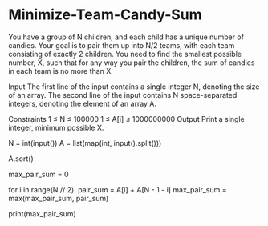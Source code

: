 # Minimize-Team-Candy-Sum

You have a group of N children, and each child has a unique number of candies. Your goal is to pair them up into N/2 teams, with each team consisting of exactly 2 children. You need to find the smallest possible number, X, such that for any way you pair the children, the sum of candies in each team is no more than X.

Input
The first line of the input contains a single integer N, denoting the size of an array.
The second line of the input contains N space-separated integers, denoting the element of an array A.

Constraints
1 ≤ N ≤ 100000
1 ≤ A[i] ≤ 1000000000
Output
Print a single integer, minimum possible X.

N = int(input())
A = list(map(int, input().split()))

A.sort()

max_pair_sum = 0

for i in range(N // 2):
    pair_sum = A[i] + A[N - 1 - i]
    max_pair_sum = max(max_pair_sum, pair_sum)

print(max_pair_sum)
